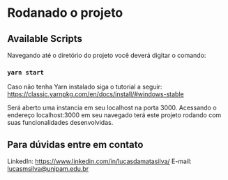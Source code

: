 # Rodanado o projeto

## Available Scripts

Navegando até o diretório do projeto você deverá digitar o comando:

### `yarn start`

Caso não tenha Yarn instalado siga o tutorial a seguir: https://classic.yarnpkg.com/en/docs/install/#windows-stable

Será aberto uma instancia em seu localhost na porta 3000. Acessando o endereço localhost:3000 em seu navegado terá este projeto rodando com suas funcionalidades desenvolvidas.

## Para dúvidas entre em contato

LinkedIn: https://www.linkedin.com/in/lucasdamatasilva/
E-mail: lucasmsilva@unipam.edu.br
